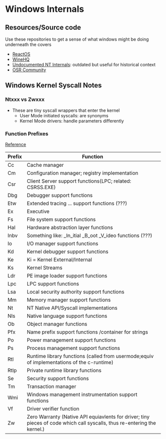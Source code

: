 # Windows Internals

## Resources/Source code

Use these repositories to get a sense of what windows might be doing underneath the covers

* [ReactOS](https://doxygen.reactos.org/)
* [WineHQ](https://www.winehq.org/)
* [Undocumented NT Internals](http://undocumented.ntinternals.net/): outdated but useful for historical context
* [OSR Community](https://www.osr.com/developer-community/)

## Windows Kernel Syscall Notes

### Ntxxx vs Zwxxx

* These are tiny syscall wrappers that enter the kernel
  * User Mode initiated syscalls: are synonyms
  * Kernel Mode drivers: handle parameters differently

### Function Prefixes

[Reference](https://www.codemachine.com/article_ntoskrnl_component_list.html)

|Prefix|Function|
|------|--------|
|Cc|Cache manager|
|Cm|Configuration manager; registry implementation|
|Csr|Client Server support functions(LPC; related: CSRSS.EXE)|
|Dbg|Debugger support functions|
|Etw|Extended tracing ... support functions (???)|
|Ex|Executive|
|Fs|File system support functions|
|Hal|Hardware abstraction layer functions|
|Inbv|Something like: \_In_itial \_B_oot \_V_ideo functions (???)|
|Io|I/O manager support functions|
|Kd|Kernel debugger support functions|
|Ke|Ki = Kernel External/Internal|
|Ks|Kernel Streams|
|Ldr|PE image loader support functions|
|Lpc|LPC support functions|
|Lsa|Local security authority support functions|
|Mm|Memory manager support functions|
|Nt|NT Native API/Syscall implementations|
|Nls|Native language support functions|
|Ob|Object manager functions|
|Pfx|Name prefix support functions /container for strings|
|Po|Power management support functions|
|Ps|Process management support functions|
|Rtl|Runtime library functions (called from usermode;equiv of implementations of the c-runtime)|
|Rtlp|Private runtime library functions|
|Se|Security support functions|
|Tm|Transaction manager|
|Wmi|Windows management instrumentation support functions|
|Vf|Driver verifier function|
|Zw|Zero Warranty (Native API equiavlents for driver; tiny pieces of code which call syscalls, thus re-entering the kernel.)|
